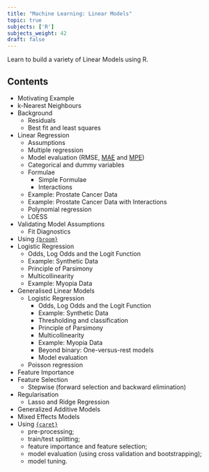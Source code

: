 ```yaml
---
title: "Machine Learning: Linear Models"
topic: true
subjects: ['R']
subjects_weight: 42
draft: false
---
```


<!--
	http://www.quantide.com/winter-courses-opening-r-data-science-statistics-data-science/
-->

Learn to build a variety of Linear Models using R.

## Contents

- Motivating Example
- k-Nearest Neighbours
- Background
	- Residuals
	- Best fit and least squares
- Linear Regression
	* Assumptions 
	* Multiple regression
	* Model evaluation (RMSE, [MAE](https://en.wikipedia.org/wiki/Mean_absolute_error) and [MPE](https://en.wikipedia.org/wiki/Mean_percentage_error))
	* Categorical and dummy variables
	* Formulae
		* Simple Formulae
		* Interactions
	* Example: Prostate Cancer Data
	* Example: Prostate Cancer Data with Interactions
	* Polynomial regression
	* LOESS
- Validating Model Assumptions
	* Fit Diagnostics
- Using [`{broom}`](https://github.com/tidyverse/broom)
- Logistic Regression
	* Odds, Log Odds and the Logit Function
	* Example: Synthetic Data
	* Principle of Parsimony
	* Multicollinearity
	* Example: Myopia Data
- Generalised Linear Models
	- Logistic Regression
		* Odds, Log Odds and the Logit Function
		* Example: Synthetic Data
		- Thresholding and classification
		* Principle of Parsimony
		* Multicollinearity
		* Example: Myopia Data
		- Beyond binary: One-versus-rest models
		- Model evaluation
	- Poisson regression
- Feature Importance
- Feature Selection
  	* Stepwise (forward selection and backward elimination)
- Regularisation
	* Lasso and Ridge Regression
- Generalized Additive Models
- Mixed Effects Models
- Using [`{caret}`](http://topepo.github.io/caret/index.html)
	* pre-processing;
	* train/test splitting;
	* feature importance and feature selection;
	* model evaluation (using cross validation and bootstrapping);
	* model tuning.
